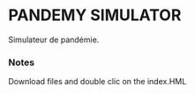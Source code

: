 # PANDEMY SIMULATOR

Simulateur de pandémie. 
### Notes

Download files and double clic on the index.HML
